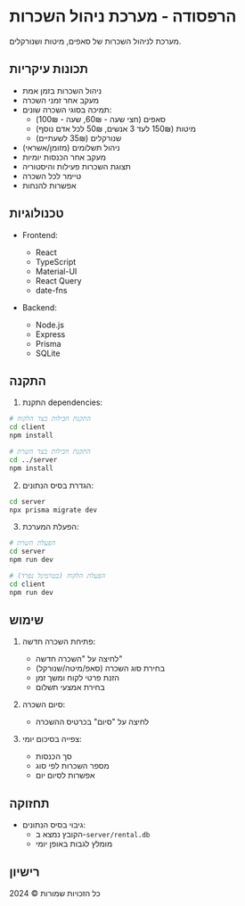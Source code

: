 # הרפסודה - מערכת ניהול השכרות

מערכת לניהול השכרות של סאפים, מיטות ושנורקלים.

## תכונות עיקריות

- ניהול השכרות בזמן אמת
- מעקב אחר זמני השכרה
- תמיכה בסוגי השכרה שונים:
  - סאפים (חצי שעה - 60₪, שעה - 100₪)
  - מיטות (150₪ לעד 3 אנשים, 50₪ לכל אדם נוסף)
  - שנורקלים (35₪ לשעתיים)
- ניהול תשלומים (מזומן/אשראי)
- מעקב אחר הכנסות יומיות
- תצוגת השכרות פעילות והיסטוריה
- טיימר לכל השכרה
- אפשרות להנחות

## טכנולוגיות

- Frontend:
  - React
  - TypeScript
  - Material-UI
  - React Query
  - date-fns

- Backend:
  - Node.js
  - Express
  - Prisma
  - SQLite

## התקנה

1. התקנת dependencies:
```bash
# התקנת חבילות בצד הלקוח
cd client
npm install

# התקנת חבילות בצד השרת
cd ../server
npm install
```

2. הגדרת בסיס הנתונים:
```bash
cd server
npx prisma migrate dev
```

3. הפעלת המערכת:
```bash
# הפעלת השרת
cd server
npm run dev

# הפעלת הלקוח (בטרמינל נפרד)
cd client
npm run dev
```

## שימוש

1. פתיחת השכרה חדשה:
   - לחיצה על "השכרה חדשה"
   - בחירת סוג השכרה (סאפ/מיטה/שנורקל)
   - הזנת פרטי לקוח ומשך זמן
   - בחירת אמצעי תשלום

2. סיום השכרה:
   - לחיצה על "סיום" בכרטיס ההשכרה

3. צפייה בסיכום יומי:
   - סך הכנסות
   - מספר השכרות לפי סוג
   - אפשרות לסיום יום

## תחזוקה

- גיבוי בסיס הנתונים:
  - הקובץ נמצא ב-`server/rental.db`
  - מומלץ לגבות באופן יומי

## רישיון

כל הזכויות שמורות © 2024 